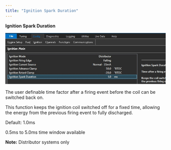 ```yaml
---
title: "Ignition Spark Duration"
---
```


**Ignition Spark Duration**


![Image](</img/Ignition7.jpg>)


The user definable time factor after a firing event before the coil can be switched back on.


This function keeps the ignition coil switched off for a fixed time, allowing the energy from the previous firing event to fully discharged.


Default: 1.0ms


&#48;.5ms to 5.0ms time window available


**Note:** Distributor systems only

